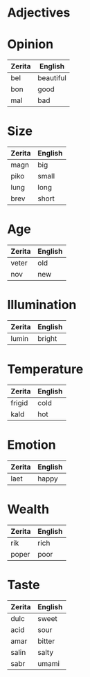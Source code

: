 # Adjectives

# Opinion

| Zerita | English   |
| ------ | --------- |
| bel    | beautiful |
| bon    | good      |
| mal    | bad       |

# Size

| Zerita | English |
| ------ | ------- |
| magn   | big     |
| piko   | small   |
| lung   | long    |
| brev   | short   |

# Age

| Zerita | English |
| ------ | ------- |
| veter  | old     |
| nov    | new     |

# Illumination

| Zerita | English |
| ------ | ------- |
| lumin  | bright  |

# Temperature

| Zerita | English |
| ------ | ------- |
| frigid | cold    |
| kald   | hot     |

# Emotion

| Zerita | English |
| ------ | ------- |
| laet   | happy   |

# Wealth

| Zerita | English |
| ------ | ------- |
| rik    | rich    |
| poper  | poor    |

# Taste

| Zerita | English |
| ------ | ------- |
| dulc   | sweet   |
| acid   | sour    |
| amar   | bitter  |
| salin  | salty   |
| sabr   | umami   |
